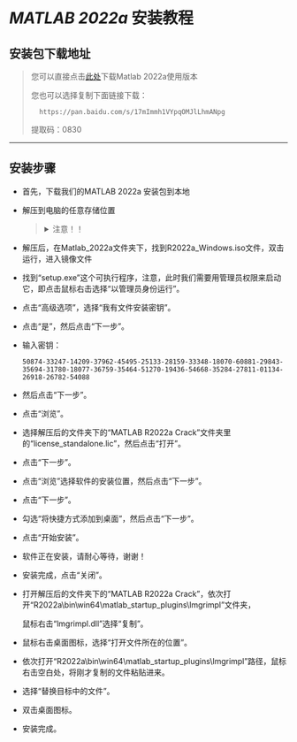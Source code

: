 # _MATLAB 2022a_ 安装教程

## 安装包下载地址

> 您可以直接点击[此处](https://pan.baidu.com/s/17mImmh1VYpqOMJlLhmANpg)下载Matlab 2022a使用版本
>
>您也可以选择复制下面链接下载：
>
>       https://pan.baidu.com/s/17mImmh1VYpqOMJlLhmANpg
>
> 提取码：0830

---------------------

## 安装步骤

- 首先，下载我们的MATLAB 2022a 安装包到本地
- 解压到电脑的任意存储位置
  ><details>
  ><summary>注意！！</summary>
  >由于MATLAB软件功能强大，且附带很多工具箱，其解压后文件夹大小约有21G左右，安装完成所占用的空间大小约为34G左右，
  >
  >因此，在选择安装位置时（尽量不要选择系统盘安装），务必要给其充足的空间以保证在后期我们能正常使用它
  ></details>

- 解压后，在Matlab_2022a文件夹下，找到R2022a_Windows.iso文件，双击运行，进入镜像文件
- 找到“setup.exe”这个可执行程序，注意，此时我们需要用管理员权限来启动它，即点击鼠标右击选择“以管理员身份运行”。
- 点击“高级选项”，选择“我有文件安装密钥”。
- 点击“是”，然后点击“下一步”。
- 输入密钥：
      
      50874-33247-14209-37962-45495-25133-28159-33348-18070-60881-29843-35694-31780-18077-36759-35464-51270-19436-54668-35284-27811-01134-26918-26782-54088
  
- 然后点击“下一步”。
- 点击“浏览”。
- 选择解压后的文件夹下的“MATLAB R2022a Crack”文件夹里的“license_standalone.lic”，然后点击“打开”。
- 点击“下一步”。
- 点击“浏览”选择软件的安装位置，然后点击“下一步”。
- 点击“下一步”。
- 勾选“将快捷方式添加到桌面”，然后点击“下一步”。
- 点击“开始安装”。
- 软件正在安装，请耐心等待，谢谢！
- 安装完成，点击“关闭”。
- 打开解压后的文件夹下的“MATLAB R2022a Crack”，依次打开“R2022a\bin\win64\matlab_startup_plugins\lmgrimpl”文件夹，
  
  鼠标右击“lmgrimpl.dll”选择“复制”。
  
- 鼠标右击桌面图标，选择“打开文件所在的位置”。
- 依次打开“R2022a\bin\win64\matlab_startup_plugins\lmgrimpl”路径，鼠标右击空白处，将刚才复制的文件粘贴进来。
- 选择“替换目标中的文件”。
- 双击桌面图标。
- 安装完成。
